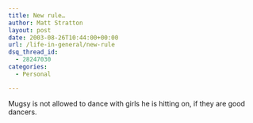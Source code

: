 ```yaml
---
title: New rule…
author: Matt Stratton
layout: post
date: 2003-08-26T10:44:00+00:00
url: /life-in-general/new-rule
dsq_thread_id:
  - 28247030
categories:
  - Personal

---
```

Mugsy is not allowed to dance with girls he is hitting on, if they are good dancers.